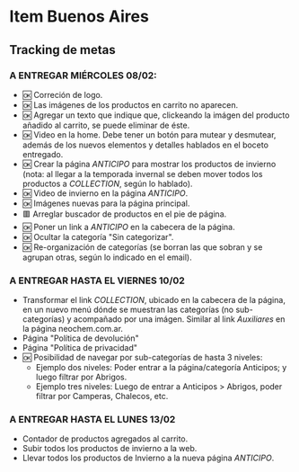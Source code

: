 # Item Buenos Aires

## Tracking de metas

### A ENTREGAR MIÉRCOLES 08/02: 
- 🆗 Correción de logo.
- 🆗 Las imágenes de los productos en carrito no aparecen.
- 🆗 Agregar un texto que indique que, clickeando la imágen del producto añadido al carrito, se puede eliminar de éste.
- 🆗 Video en la home. Debe tener un botón para mutear y desmutear, además de los nuevos elementos y detalles hablados en el boceto entregado.
- 🆗 Crear la página *ANTICIPO* para mostrar los productos de invierno (nota: al llegar a la temporada invernal se deben mover todos los productos a *COLLECTION*, según lo hablado).
- 🆗 Video de invierno en la página *ANTICIPO*.
- 🆗 Imágenes nuevas para la página principal.
- 🟥 Arreglar buscador de productos en el pie de página.
- 🆗 Poner un link a *ANTICIPO* en la cabecera de la página.
- 🆗 Ocultar la categoría "Sin categorizar". 
- 🆗 Re-organización de categorías (se borran las que sobran y se agrupan otras, según lo indicado en el email).

### A ENTREGAR HASTA EL VIERNES 10/02
- Transformar el link *COLLECTION*, ubicado en la cabecera de la página, en un nuevo menú dónde se muestran las categorías (no sub-categorías) y acompañado por una imágen. Similar al link *Auxiliares* en la página neochem.com.ar.
- Página "Política de devolución"
- Página "Política de privacidad"
- 🆗 Posibilidad de navegar por sub-categorías de hasta 3 niveles:
    - Ejemplo dos niveles: Poder entrar a la página/categoría Anticipos; y luego filtrar por Abrigos.
    - Ejemplo tres niveles: Luego de entrar a Anticipos > Abrigos, poder filtrar por Camperas, Chalecos, etc.

### A ENTREGAR HASTA EL LUNES 13/02
- Contador de productos agregados al carrito.
- Subir todos los productos de invierno a la web.
- Llevar todos los productos de Invierno a la nueva página *ANTICIPO*.